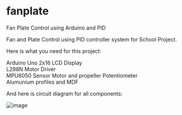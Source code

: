 # fanplate
Fan Plate Control using Arduino and PID


Fan and Plate Control using PID controller system for School Project.

Here is what you need for this project:

Arduino Uno	
2x16 LCD Display	
L298N Motor Driver	
MPU6050 Sensor
Motor and propeller
Potentiometer	
Alumunium profiles and MDF 


And here is circuit diagram for all components:

![image](https://user-images.githubusercontent.com/72810147/157124081-cddbf086-69e0-403b-8ca5-0f94f0bc8e59.png)

